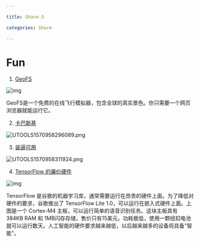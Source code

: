 ```yaml
---

title: Share-3

categories: Share

---
```


# Fun


1. [GeoFS](https://www.geo-fs.com/int/cn/)

![img](https://www.wangbase.com/blogimg/asset/201903/bg2019032224.jpg)

GeoFS是一个免费的在线飞行模拟器，包含全球的真实景色。你只需要一个网页浏览器就能运行它。

2. [卡巴斯基](https://cybermap.kaspersky.com/)

![UTOOLS1570958296089.png](https://i.loli.net/2019/10/13/9bEktOuy6mgP1iY.png)

3. [装逼可用](http://geektyper.com/)

![UTOOLS1570958311924.png](https://i.loli.net/2019/10/13/oaiKtrn46MeCXDl.png)

4. [TensorFlow 的廉价硬件](https://techerati.com/news-hub/tensorflow-can-now-run-on-12-edge-hardware/)

![img](https://www.wangbase.com/blogimg/asset/201903/bg2019032910.jpg)

TensorFlow 是谷歌的机器学习库，通常需要运行在昂贵的硬件上面。为了降低对硬件的要求，谷歌推出了 TensorFlow Lite 1.0，可以运行在嵌入式硬件上面。上图是一个 Cortex-M4 主板，可以运行简单的语音识别任务。这块主板具有 384KB RAM 和 1MB闪存存储，售价只有15美元，功耗极低，使用一颗纽扣电池就可以运行数天。人工智能的硬件要求越来越低，以后越来越多的设备将具备"智能"。


